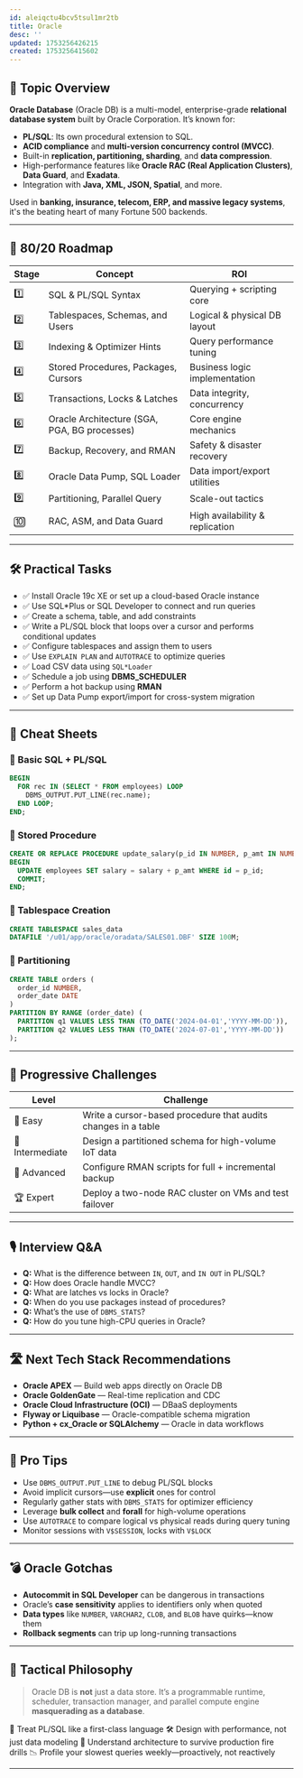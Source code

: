 ```yaml
---
id: aleiqctu4bcv5tsul1mr2tb
title: Oracle
desc: ''
updated: 1753256426215
created: 1753256415602
---
```


## 📌 Topic Overview

**Oracle Database** (Oracle DB) is a multi-model, enterprise-grade **relational database system** built by Oracle Corporation. It’s known for:

* **PL/SQL**: Its own procedural extension to SQL.
* **ACID compliance** and **multi-version concurrency control (MVCC)**.
* Built-in **replication, partitioning, sharding**, and **data compression**.
* High-performance features like **Oracle RAC (Real Application Clusters)**, **Data Guard**, and **Exadata**.
* Integration with **Java, XML, JSON, Spatial**, and more.

Used in **banking, insurance, telecom, ERP, and massive legacy systems**, it's the beating heart of many Fortune 500 backends.

---

## 🚀 80/20 Roadmap

| Stage | Concept                                      | ROI                             |
| ----- | -------------------------------------------- | ------------------------------- |
| 1️⃣   | SQL & PL/SQL Syntax                          | Querying + scripting core       |
| 2️⃣   | Tablespaces, Schemas, and Users              | Logical & physical DB layout    |
| 3️⃣   | Indexing & Optimizer Hints                   | Query performance tuning        |
| 4️⃣   | Stored Procedures, Packages, Cursors         | Business logic implementation   |
| 5️⃣   | Transactions, Locks & Latches                | Data integrity, concurrency     |
| 6️⃣   | Oracle Architecture (SGA, PGA, BG processes) | Core engine mechanics           |
| 7️⃣   | Backup, Recovery, and RMAN                   | Safety & disaster recovery      |
| 8️⃣   | Oracle Data Pump, SQL Loader                 | Data import/export utilities    |
| 9️⃣   | Partitioning, Parallel Query                 | Scale-out tactics               |
| 🔟    | RAC, ASM, and Data Guard                     | High availability & replication |

---

## 🛠️ Practical Tasks

* ✅ Install Oracle 19c XE or set up a cloud-based Oracle instance
* ✅ Use SQL\*Plus or SQL Developer to connect and run queries
* ✅ Create a schema, table, and add constraints
* ✅ Write a PL/SQL block that loops over a cursor and performs conditional updates
* ✅ Configure tablespaces and assign them to users
* ✅ Use `EXPLAIN PLAN` and `AUTOTRACE` to optimize queries
* ✅ Load CSV data using `SQL*Loader`
* ✅ Schedule a job using **DBMS\_SCHEDULER**
* ✅ Perform a hot backup using **RMAN**
* ✅ Set up Data Pump export/import for cross-system migration

---

## 🧾 Cheat Sheets

### 🔹 Basic SQL + PL/SQL

```sql
BEGIN
  FOR rec IN (SELECT * FROM employees) LOOP
    DBMS_OUTPUT.PUT_LINE(rec.name);
  END LOOP;
END;
```

### 🔹 Stored Procedure

```sql
CREATE OR REPLACE PROCEDURE update_salary(p_id IN NUMBER, p_amt IN NUMBER) AS
BEGIN
  UPDATE employees SET salary = salary + p_amt WHERE id = p_id;
  COMMIT;
END;
```

### 🔹 Tablespace Creation

```sql
CREATE TABLESPACE sales_data
DATAFILE '/u01/app/oracle/oradata/SALES01.DBF' SIZE 100M;
```

### 🔹 Partitioning

```sql
CREATE TABLE orders (
  order_id NUMBER,
  order_date DATE
)
PARTITION BY RANGE (order_date) (
  PARTITION q1 VALUES LESS THAN (TO_DATE('2024-04-01','YYYY-MM-DD')),
  PARTITION q2 VALUES LESS THAN (TO_DATE('2024-07-01','YYYY-MM-DD'))
);
```

---

## 🎯 Progressive Challenges

| Level           | Challenge                                                     |
| --------------- | ------------------------------------------------------------- |
| 🥉 Easy         | Write a cursor-based procedure that audits changes in a table |
| 🥈 Intermediate | Design a partitioned schema for high-volume IoT data          |
| 🥇 Advanced     | Configure RMAN scripts for full + incremental backup          |
| 🏆 Expert       | Deploy a two-node RAC cluster on VMs and test failover        |

---

## 🎙️ Interview Q\&A

* **Q:** What is the difference between `IN`, `OUT`, and `IN OUT` in PL/SQL?
* **Q:** How does Oracle handle MVCC?
* **Q:** What are latches vs locks in Oracle?
* **Q:** When do you use packages instead of procedures?
* **Q:** What’s the use of `DBMS_STATS`?
* **Q:** How do you tune high-CPU queries in Oracle?

---

## 🛣️ Next Tech Stack Recommendations

* **Oracle APEX** — Build web apps directly on Oracle DB
* **Oracle GoldenGate** — Real-time replication and CDC
* **Oracle Cloud Infrastructure (OCI)** — DBaaS deployments
* **Flyway or Liquibase** — Oracle-compatible schema migration
* **Python + cx\_Oracle or SQLAlchemy** — Oracle in data workflows

---

## 🧠 Pro Tips

* Use `DBMS_OUTPUT.PUT_LINE` to debug PL/SQL blocks
* Avoid implicit cursors—use **explicit** ones for control
* Regularly gather stats with `DBMS_STATS` for optimizer efficiency
* Leverage **bulk collect** and **forall** for high-volume operations
* Use `AUTOTRACE` to compare logical vs physical reads during query tuning
* Monitor sessions with `V$SESSION`, locks with `V$LOCK`

---

## 💣 Oracle Gotchas

* **Autocommit in SQL Developer** can be dangerous in transactions
* Oracle’s **case sensitivity** applies to identifiers only when quoted
* **Data types** like `NUMBER`, `VARCHAR2`, `CLOB`, and `BLOB` have quirks—know them
* **Rollback segments** can trip up long-running transactions

---

## 🧬 Tactical Philosophy

> Oracle DB is **not** just a data store. It’s a programmable runtime, scheduler, transaction manager, and parallel compute engine **masquerading as a database**.

🧪 Treat PL/SQL like a first-class language
🛠 Design with performance, not just data modeling
🧠 Understand architecture to survive production fire drills
📉 Profile your slowest queries weekly—proactively, not reactively

---
